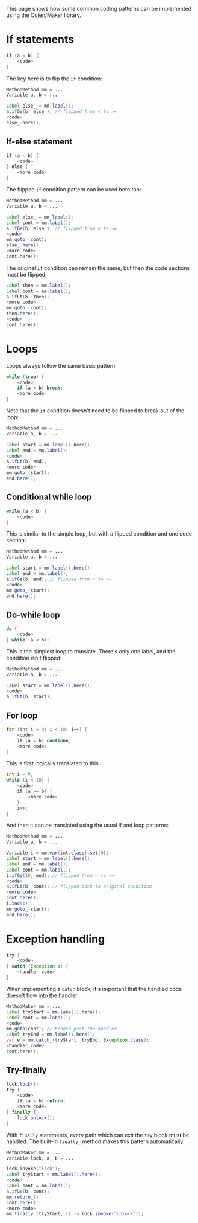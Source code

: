 This page shows how some common coding patterns can be implemented using the Cojen/Maker library.

If statements
=============

```java
if (a < b) {
    <code>
}
```

The key here is to flip the `if` condition:

```java
MethodMethod mm = ...
Variable a, b = ...

Label else_ = mm.label();
a.ifGe(b, else_); // flipped from < to >=
<code>
else_.here();
```

If-else statement
-----------------

```java
if (a < b) {
    <code>
} else {
    <more code>
}
```

The flipped `if` condition pattern can be used here too:

```java
MethodMethod mm = ...
Variable a, b = ...

Label else_ = mm.label();
Label cont = mm.label();
a.ifGe(b, else_); // flipped from < to >=
<code>
mm.goto_(cont);
else_.here();
<more code>
cont.here();
```

The original `if` condition can remain the same, but then the code sections must be flipped:

```java
Label then = mm.label();
Label cont = mm.label();
a.ifLt(b, then);
<more code>
mm.goto_(cont);
then.here();
<code>
cont.here();
```

Loops
=====

Loops always follow the same basic pattern.

```java
while (true) {
    <code>
    if (a < b) break;
    <more code>
}
```

Note that the `if` condition doesn't need to be flipped to break out of the loop:

```java
MethodMethod mm = ...
Variable a, b = ...

Label start = mm.label().here();
Label end = mm.label();
<code>
a.ifLt(b, end);
<more code>
mm.goto_(start);
end.here();
```

Conditional while loop
----------------------

```java
while (a < b) {
    <code>
}
```

This is similar to the simple loop, but with a flipped condition and one code section:


```java
MethodMethod mm = ...
Variable a, b = ...

Label start = mm.label().here();
Label end = mm.label();
a.ifGe(b, end); // flipped from < to >=
<code>
mm.goto_(start);
end.here();
```

Do-while loop
-------------

```java
do {
    <code>
} while (a < b);
```

This is the simplest loop to translate. There's only one label, and the condition isn't flipped:

```java
MethodMethod mm = ...
Variable a, b = ...

Label start = mm.label().here();
<code>
a.ifLt(b, start);
```

For loop
--------
```java
for (int i = 0; i < 10; i++) {
    <code>
    if (a < b) continue;
    <more code>
}
```

This is first logically translated to this:

```java
int i = 0;
while (i < 10) {
    <code>
    if (a >= b) {
        <more code>
    }
    i++;
}
```

And then it can be translated using the usual if and loop patterns:

```java
MethodMethod mm = ...
Variable a, b = ...

Variable i = mm.var(int.class).set(0);
Label start = mm.label().here();
Label end = mm.label();
Label cont = mm.label();
i.ifGe(10, end); // flipped from < to >=
<code>
a.ifLt(b, cont); // flipped back to original condition
<more code>
cont.here();
i.inc(1);
mm.goto_(start);
end.here();
```

Exception handling
==================

```java
try {
    <code>
} catch (Exception e) {
    <handler code>
}
```

When implementing a `catch` block, it's important that the handled code doesn't flow into the handler.

```java
MethodMaker mm = ...
Label tryStart = mm.label().here();
Label cont = mm.label();
<code>
mm.goto(cont); // branch past the handler
Label tryEnd = mm.label().here();
var e = mm.catch_(tryStart, tryEnd, Exception.class);
<handler code>
cont.here();
```

Try-finally
-----------

```java
lock.lock();
try {
    <code>
    if (a < b) return;
    <more code>
} finally {
    lock.unlock();
}
```

With `finally` statements, every path which can exit the `try` block must be handled. The
built-in `finally_` method makes this pattern automatically.

```java
MethodMaker mm = ...
Variable lock, a, b = ...

lock.invoke("lock");
Label tryStart = mm.label().here();
<code>
Label cont = mm.label();
a.ifGe(b, cont);
mm.return_();
cont.here();
<more code>
mm.finally_(tryStart, () -> lock.invoke("unlock"));
```
